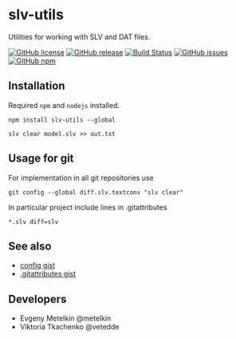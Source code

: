# slv-utils

Utilities for working with SLV and DAT files.

[![GitHub license](https://img.shields.io/github/license/insysbio/slv-utils.svg)](https://github.com/insysbio/slv-utils/blob/master/LICENSE)
[![GitHub release](https://img.shields.io/github/release/insysbio/slv-utils.svg)](https://github.com/insysbio/slv-utils/releases/)
[![Build Status](https://travis-ci.org/insysbio/slv-utils.svg?branch=master)](https://travis-ci.org/insysbio/slv-utils)
[![GitHub issues](https://img.shields.io/github/issues/insysbio/slv-utils.svg)](https://GitHub.com/insysbio/slv-utils/issues/)
[![GitHub npm](https://img.shields.io/npm/v/slv-utils.svg)](https://www.npmjs.com/package/slv-utils)

## Installation

Required `npm` and `nodejs` installed.
```
npm install slv-utils --global
```

```shell
slv clear model.slv >> out.txt
```

## Usage for git

For implementation in all git repositories use
```shell
git config --global diff.slv.textconv "slv clear"
```
In particular project include lines in .gitattributes
```
*.slv diff=slv
```

## See also

- [config gist](https://gist.github.com/metelkin/c9999257e75fabf75058b930f1859337)
- [.gitattributes gist](https://gist.github.com/metelkin/abbec1201627084da2950a7b16ca4469)

## Developers

- Evgeny Metelkin @metelkin
- Viktoria Tkachenko @vetedde
